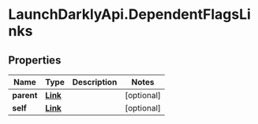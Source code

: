# LaunchDarklyApi.DependentFlagsLinks

## Properties
Name | Type | Description | Notes
------------ | ------------- | ------------- | -------------
**parent** | [**Link**](Link.md) |  | [optional] 
**self** | [**Link**](Link.md) |  | [optional] 


